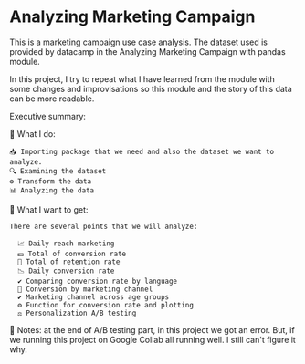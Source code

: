 # Analyzing Marketing Campaign

This is a marketing campaign use case analysis. The dataset used is provided by datacamp in the Analyzing Marketing Campaign with pandas module.

In this project, I try to repeat what I have learned from the module with some changes and improvisations so this module and the story of this data can be more readable. 

Executive summary: 

🔧 What I do:

    📥 Importing package that we need and also the dataset we want to analyze. 
    🔍 Examining the dataset 
    ⚙️ Transform the data 
    📊 Analyzing the data 

🎯 What I want to get: 

    There are several points that we will analyze: 
    
      📈 Daily reach marketing 
      💵 Total of conversion rate
      🔁 Total of retention rate
      📉 Daily conversion rate
      ✔️ Comparing conversion rate by language  
      📢 Conversion by marketing channel
      ✔️ Marketing channel across age groups 
      ⚙️ Function for conversion rate and plotting 
      ⚖️ Personalization A/B testing
      
 📒 Notes: at the end of A/B testing part, in this project we got an error. But, if we running this project on Google Collab all running well. I still can't figure it why. 
